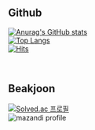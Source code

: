## Github 
[![Anurag's GitHub stats](https://github-readme-stats.vercel.app/api?username=DM-09&show_icons=true&theme=dark)](https://github.com/DM-09)<br>
[![Top Langs](https://github-readme-stats.vercel.app/api/top-langs/?username=DM-09&layout=compact&theme=dark)](https://github.com/DM-09/)<br>
[![Hits](https://hits.seeyoufarm.com/api/count/incr/badge.svg?url=https%3A%2F%2Fgithub.com%2FDM-09&count_bg=%23717171&title_bg=%23555555&icon=github.svg&icon_color=%23E7E7E7&title=Visit&edge_flat=false)](https://github.com/DM-09)

<br>

## Beakjoon
[![Solved.ac 프로필](http://mazassumnida.wtf/api/v2/generate_badge?boj=dongmin)](https://solved.ac/dongmin)<br>
![mazandi profile](http://mazandi.herokuapp.com/api?handle=dongmin&theme=dark)
